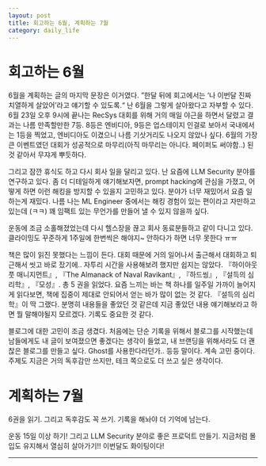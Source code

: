 ```yaml
---
layout: post
title: 회고하는 6월, 계획하는 7월
category: daily_life
---
```


# 회고하는 6월

6월을 계획하는 글의 마지막 문장은 이거였다. ”한달 뒤에 회고에서는 ‘나 이번달 진짜 치열하게 살았어’라고 얘기할 수 있도록.“ 난 6월을 그렇게 살아왔다고 자부할 수 있다. 6월 23일 오후 9시에 끝나는 RecSys 대회를 위해 거의 매일 야근을 하면서 달렸고 결과는 나름 만족할만한 7등. 8등은 엔비디아, 9등은 업스테이지 인걸로 보아서 국내에서는 1등을 찍었고, 엔비디아도 이겼으니 나름 기삿거리도 나오지 않았나 싶다. 6월의 가장 큰 이벤트였던 대회가 성공적으로 마무리(아직 마무리는 아니다. 페이퍼도 써야함..) 된 것 같아서 무쟈게 뿌듯하다.

그리고 잠깐 휴식도 하고 다시 회사 일을 달리고 있다. 난 요즘에 LLM Security 분야를 연구하고 있다. 좀 더 디테일하게 얘기해보자면, prompt hacking에 관심을 가졌고, 어떻게 하면 이런 해킹을 방지할 수 있을지 고민하고 있다. 분야가 너무 재밌어서 요즘 일하는게 재밌다. 나름 나는 ML Engineer 중에서는 해킹 경험이 있는 편이라고 자만하고 있는데 (ㅋㅋ) 꽤 임팩트 있는 무언가를 만들어 낼 수 있지 않을까 싶다. 

운동에 조금 소홀해졌었는데 다시 헬스장을 끊고 회사 동료분들하고 같이 다니고 있다. 클라이밍도 꾸준하게 1주일에 한번씩은 해야지~ 안하다가 하면 너무 못한다 ㅠㅠ

책은 많이 읽진 못했다는 느낌이 든다. 대회 때문에 거의 일어나서 출근해서 대회하고 퇴근해서 씻고 바로 잤기에.. 자투리 시간을 사용해보려 했지만 쉽지는 않았다. 『하이아웃풋 매니지먼트』, 『The Almanack of Naval Ravikant』, 『하드씽』, 『설득의 심리학』, 『모성』. 총 5 권을 읽었다. 요즘 느끼는 바는 책 하나를 일주일 가까이 늘어지게 읽다보면, 책에 집중이 제대로 안되어서 얻는 바가 많이 없는 것 같다. 『설득의 심리학』이 딱 그랬다. 분명히 내용들을 좋았던 것 같은데 지금 좋았던 내용 얘기해보라고 하면 뭘 말해야될지 모르겠다. 기록도 중요한 것 같다.

블로그에 대한 고민이 조금 생겼다. 처음에는 단순 기록을 위해서 블로그를 시작했는데 남들에게도 내 글이 보여졌으면 좋겠다는 생각이 들었고, 내 브랜딩을 위해서라도 더 괜찮은 블로그를 만들고 싶다. Ghost를 사용한다라던가.. 등등 말이다. 계속 고민 중이다. 주제도 지금은 거의 독후감만 쓰지만, 테크 쪽으로도 더 쓰고 싶은 생각이다.

# 계획하는 7월

6권을 읽기. 그리고 독후감도 꼭 쓰기. 기록을 해놔야 더 기억에 남는다.

운동 15일 이상 하기! 그리고 LLM Security 분야로 좋은 프로덕트 만들기. 지금처럼 몰입도 유지해서 열심히 살아가기!! 이번달도 화이팅이다!

---
